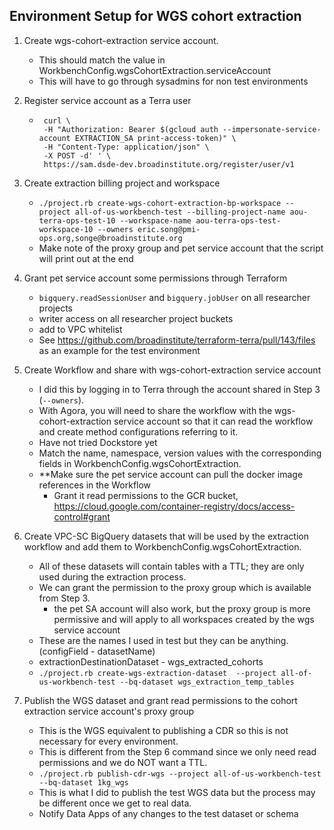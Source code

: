 ## Environment Setup for WGS cohort extraction

1. Create wgs-cohort-extraction service account.   
    - This should match the value in WorkbenchConfig.wgsCohortExtraction.serviceAccount
    - This will have to go through sysadmins for non test environments

2. Register service account as a Terra user 
     - ```
        curl \
        -H "Authorization: Bearer $(gcloud auth --impersonate-service-account EXTRACTION_SA print-access-token)" \
        -H "Content-Type: application/json" \
        -X POST -d' ' \
        https://sam.dsde-dev.broadinstitute.org/register/user/v1

3. Create extraction billing project and workspace
    - `./project.rb create-wgs-cohort-extraction-bp-workspace --project all-of-us-workbench-test --billing-project-name aou-terra-ops-test-10 --workspace-name aou-terra-ops-test-workspace-10 --owners eric.song@pmi-ops.org,songe@broadinstitute.org`
    - Make note of the proxy group and pet service account that the script will print out at the end

4. Grant pet service account some permissions through Terraform
    - `bigquery.readSessionUser` and `bigquery.jobUser` on all researcher projects
    - writer access on all researcher project buckets
    - add to VPC whitelist
    - See https://github.com/broadinstitute/terraform-terra/pull/143/files as an example for the test environment

5. Create Workflow and share with wgs-cohort-extraction service account
    - I did this by logging in to Terra through the account shared in Step 3 (`--owners`).
    - With Agora, you will need to share the workflow with the wgs-cohort-extraction service account so that it can read the workflow and create method configurations referring to it.
    - Have not tried Dockstore yet
    - Match the name, namespace, version values with the corresponding fields in WorkbenchConfig.wgsCohortExtraction.
    - **Make sure the pet service account can pull the docker image references in the Workflow  
        - Grant it read permissions to the GCR bucket, https://cloud.google.com/container-registry/docs/access-control#grant

6. Create VPC-SC BigQuery datasets that will be used by the extraction workflow and add them to WorkbenchConfig.wgsCohortExtraction. 
    - All of these datasets will contain tables with a TTL; they are only used during the extraction process.
    - We can grant the permission to the proxy group which is available from Step 3.
        - the pet SA account will also work, but the proxy group is more permissive and will apply to all workspaces created by the wgs service account  
    - These are the names I used in test but they can be anything. (configField - datasetName)
    - extractionDestinationDataset - wgs_extracted_cohorts
    - `./project.rb create-wgs-extraction-dataset  --project all-of-us-workbench-test --bq-dataset wgs_extraction_temp_tables`

7. Publish the WGS dataset and grant read permissions to the cohort extraction service account's proxy group
    - This is the WGS equivalent to publishing a CDR so this is not necessary for every environment.
    - This is different from the Step 6 command since we only need read permissions and we do NOT want a TTL.
    - `./project.rb publish-cdr-wgs --project all-of-us-workbench-test --bq-dataset 1kg_wgs`
    - This is what I did to publish the test WGS data but the process may be different once we get to real data.
    - Notify Data Apps of any changes to the test dataset or schema
